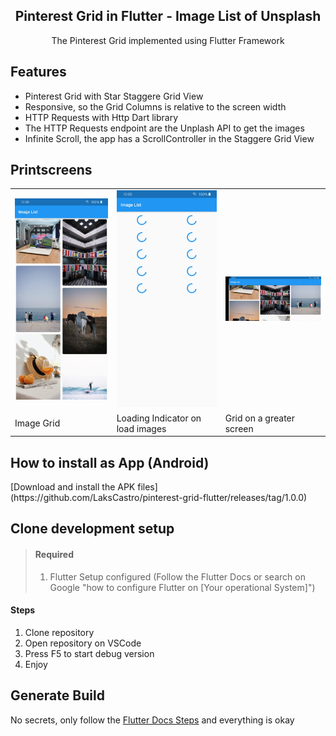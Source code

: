 <h2 align="center">Pinterest Grid in Flutter - Image List of Unsplash</h2>
<p align="center">The Pinterest Grid implemented using Flutter Framework</p>

<h2>Features</h2>
<ul>
  <li>Pinterest Grid with Star Staggere Grid View</li>
  <li>Responsive, so the Grid Columns is relative to the screen width</li>
  <li>HTTP Requests with Http Dart library</li>
  <li>The HTTP Requests endpoint are the Unplash API to get the images</li>
  <li>Infinite Scroll, the app has a ScrollController in the Staggere Grid View</li>
</ul>

<h2>Printscreens</h2>
<table>
  <tr>
    <td><span><img src="/assets/print3.jpeg" width="350"></span></td>
    <td><span><img src="/assets/print2.jpeg" width="350"></span></td>
    <td><span><img src="/assets/print1.jpeg" width="350"></span></td>
  </tr>
  <tr>
    <td>Image Grid</td>
    <td>Loading Indicator on load images</td>
    <td>Grid on a greater screen</td>
  </tr>
</table>

<h2>How to install as App (Android)</h2>
[Download and install the APK files](https://github.com/LaksCastro/pinterest-grid-flutter/releases/tag/1.0.0)

<h2>Clone development setup</h2>

> #### Required
> 1. Flutter Setup configured (Follow the Flutter Docs or search on Google "how to configure Flutter on [Your operational System]")

#### Steps
1. Clone repository
2. Open repository on VSCode
3. Press F5 to start debug version
4. Enjoy

<h2>Generate Build</h2>

No secrets, only follow the [Flutter Docs Steps](https://flutter.dev/docs/deployment/android) and everything is okay

